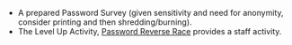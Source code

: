 * A prepared Password Survey (given sensitivity and need for anonymity, consider printing and then shredding/burning).
* The Level Up Activity, [Password Reverse Race](https://level-up.cc/curriculum/protecting-data/creating-and-managing-strong-passwords/activity-discussion/password-reverse-race/) provides a staff activity.
